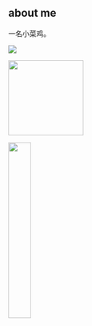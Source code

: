 ## about me

一名小菜鸡。

![](https://img.picui.cn/free/2024/12/18/67623fe1f019f.png)
<p align=“center”>
<img src='https://img.picui.cn/free/2024/12/18/67623fe1f019f.png'  width="150">
</p>

<p align=“center”>
<img src='https://img.picui.cn/free/2024/12/18/67623fe1f019f.png'  width="30%">
</p>